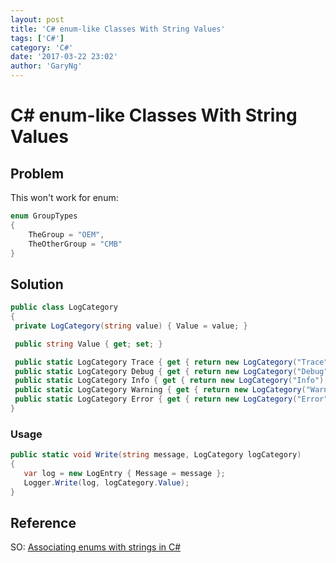 ```yaml
---
layout: post
title: 'C# enum-like Classes With String Values'
tags: ['C#']
category: 'C#'
date: '2017-03-22 23:02'
author: 'GaryNg'
---
```


# C# enum-like Classes With String Values

## Problem
This won't work for enum:

```csharp
enum GroupTypes
{
    TheGroup = "OEM",
    TheOtherGroup = "CMB"
}
```

## Solution
```csharp
public class LogCategory
{
 private LogCategory(string value) { Value = value; }

 public string Value { get; set; }

 public static LogCategory Trace { get { return new LogCategory("Trace"); } }
 public static LogCategory Debug { get { return new LogCategory("Debug"); } }
 public static LogCategory Info { get { return new LogCategory("Info"); } }
 public static LogCategory Warning { get { return new LogCategory("Warning"); } }
 public static LogCategory Error { get { return new LogCategory("Error"); } }
}
```

### Usage
```csharp
public static void Write(string message, LogCategory logCategory)
{
   var log = new LogEntry { Message = message };
   Logger.Write(log, logCategory.Value);
}
```

## Reference
SO: [Associating enums with strings in C#](http://stackoverflow.com/a/1343517/1023180)
